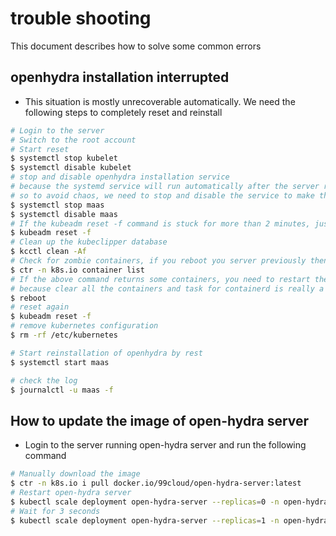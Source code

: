 # trouble shooting

This document describes how to solve some common errors

## openhydra installation interrupted

* This situation is mostly unrecoverable automatically. We need the following steps to completely reset and reinstall

```bash
# Login to the server
# Switch to the root account
# Start reset
$ systemctl stop kubelet
$ systemctl disable kubelet
# stop and disable openhydra installation service
# because the systemd service will run automatically after the server reboot if  /etc/kubernetes is not exists
# so to avoid chaos, we need to stop and disable the service to make thing easier
$ systemctl stop maas
$ systemctl disable maas
# If the kubeadm reset -f command is stuck for more than 2 minutes, just restart the server
$ kubeadm reset -f
# Clean up the kubeclipper database
$ kcctl clean -Af
# Check for zombie containers, if you reboot you server previously then most likely you don't have any zombie containers remaining just skip this step
$ ctr -n k8s.io container list
# If the above command returns some containers, you need to restart the server or you can skip rebooting server
# because clear all the containers and task for containerd is really a big job, so to easy things up, just reboot the server
$ reboot
# reset again
$ kubeadm reset -f
# remove kubernetes configuration
$ rm -rf /etc/kubernetes

# Start reinstallation of openhydra by rest
$ systemctl start maas

# check the log
$ journalctl -u maas -f
```

## How to update the image of open-hydra server

* Login to the server running open-hydra server and run the following command

```bash
# Manually download the image
$ ctr -n k8s.io i pull docker.io/99cloud/open-hydra-server:latest
# Restart open-hydra server
$ kubectl scale deployment open-hydra-server --replicas=0 -n open-hydra
# Wait for 3 seconds
$ kubectl scale deployment open-hydra-server --replicas=1 -n open-hydra
```
